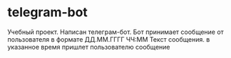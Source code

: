 # telegram-bot
Учебный проект. Написан телеграм-бот. Бот принимает сообщение от пользователя в формате ДД.ММ.ГГГГ ЧЧ:ММ Текст сообщения. в указанное время пришлет пользователю сообщение
